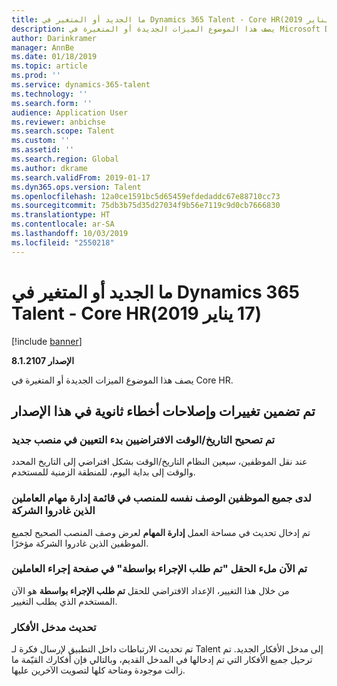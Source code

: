 ```yaml
---
title: ما الجديد أو المتغير في Dynamics 365 Talent - Core HR‏ (17 يناير 2019)
description: يصف هذا الموضوع الميزات الجديدة أو المتغيرة في Microsoft Dynamics 365 Talent - Core HR.
author: Darinkramer
manager: AnnBe
ms.date: 01/18/2019
ms.topic: article
ms.prod: ''
ms.service: dynamics-365-talent
ms.technology: ''
ms.search.form: ''
audience: Application User
ms.reviewer: anbichse
ms.search.scope: Talent
ms.custom: ''
ms.assetid: ''
ms.search.region: Global
ms.author: dkrame
ms.search.validFrom: 2019-01-17
ms.dyn365.ops.version: Talent
ms.openlocfilehash: 12a0ce1591bc5d65459efdedaddc67e88710cc73
ms.sourcegitcommit: 75db3b75d35d27034f9b56e7119c9d0cb7666830
ms.translationtype: HT
ms.contentlocale: ar-SA
ms.lasthandoff: 10/03/2019
ms.locfileid: "2550218"
---
```

# <a name="whats-new-or-changed-in-dynamics-365-talent---core-hr-january-17-2019"></a>ما الجديد أو المتغير في Dynamics 365 Talent - Core HR‏ (17 يناير 2019)

[!include [banner](includes/banner.md)]

**الإصدار 8.1.2107**

يصف هذا الموضوع الميزات الجديدة أو المتغيرة في Core HR.

## <a name="minor-changes-and-bug-fixes-included-in-this-release"></a>تم تضمين تغييرات وإصلاحات أخطاء ثانوية في هذا الإصدار

### <a name="new-position-assignment-start-datetime-default-has-been-corrected"></a>تم تصحيح التاريخ/الوقت الافتراضيين بدء التعيين في منصب جديد
عند نقل الموظفين، سيعين النظام التاريخ/الوقت بشكل افتراضي إلى التاريخ المحدد والوقت إلى بداية اليوم، للمنطقة الزمنية للمستخدم.

### <a name="all-employees-have-the-same-position-description-in-the-exited-worker-task-management-list"></a>لدى جميع الموظفين الوصف نفسه للمنصب في قائمة إدارة مهام العاملين الذين غادروا الشركة
تم إدخال تحديث في مساحة العمل **إدارة المهام** لعرض وصف المنصب الصحيح لجميع الموظفين الذين غادروا الشركة مؤخرًا.

### <a name="action-requested-by-field-is-now-populated-on-workers-action-page"></a>تم الآن ملء الحقل "تم طلب الإجراء بواسطة‬" في صفحة إجراء العاملين
من خلال هذا التغيير، الإعداد الافتراضي للحقل **تم طلب الإجراء بواسطة‬** هو الآن المستخدم الذي يطلب التغيير.

### <a name="ideas-portal-updated"></a>تحديث مدخل الأفكار
تم تحديث الارتباطات داخل التطبيق لإرسال فكرة لـ Talent إلى مدخل الأفكار الجديد. تم ترحيل جميع الأفكار التي تم إدخالها في المدخل القديم، وبالتالي فإن أفكارك القيّمة ما زالت موجودة ومتاحة كلها لتصويت الآخرين عليها.  

